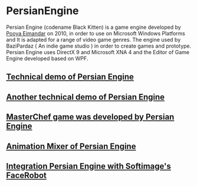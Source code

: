 # PersianEngine
Persian Engine (codename Black Kitten) is a game engine developed by [Pooya Eimandar](http://pooyaeimandar.github.io/) on 2010, in order to use on Microsoft Windows Platforms and It is adapted for a range of video game genres.
The engine used by BaziPardaz ( An indie game studio ) in order to create games and prototype.
Persian Engine uses DirectX 9 and Microsoft XNA 4 and the Editor of Game Engine developed based on WPF.

## [Technical demo of Persian Engine](http://vimeo.com/106925703)
## [Another technical demo of Persian Engine](http://vimeo.com/pooyaeimandar/persianengine)
## [MasterChef game was developed by Persian Engine](https://vimeo.com/96698402)
## [Animation Mixer of Persian Engine](http://vimeo.com/pooyaeimandar/persianenginemixer)
## [Integration Persian Engine with Softimage's FaceRobot](http://vimeo.com/pooyaeimandar/persianenginefacerobot)



